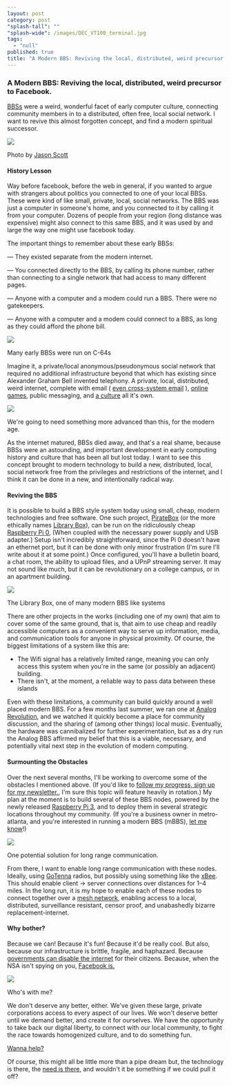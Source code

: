 ```yaml
---
layout: post
category: post
"splash-tall": ""
"splash-wide": /images/DEC_VT100_terminal.jpg
tags: 
  - "null"
published: true
title: "A Modern BBS: Reviving the local, distributed, weird precursor to Facebook."
---
```



### A Modern BBS: Reviving the local, distributed, weird precursor to Facebook.

[BBSs][1] were a weird, wonderful facet of early computer culture, connecting community members in to a distributed, often free, local social network. I want to revive this almost forgotten concept, and find a modern spiritual successor.

![][2]

Photo by [Jason Scott][3]

#### History Lesson

Way before facebook, before the web in general, if you wanted to argue with strangers about politics you connected to one of your local BBSs. These were kind of like small, private, local, social networks. The BBS was just a computer in someone's home, and you connected to it by calling it from your computer. Dozens of people from your region (long distance was expensive) might also connect to this same BBS, and it was used by and large the way one might use facebook today.

The important things to remember about these early BBSs:

— They existed separate from the modern internet.

— You connected directly to the BBS, by calling its phone number, rather than connecting to a single network that had access to many different pages.

— Anyone with a computer and a modem could run a BBS. There were no gatekeepers.

— Anyone with a computer and a modem could connect to a BBS, as long as they could afford the phone bill.

![][4]

Many early BBSs were run on C-64s

Imagine it, a private/local anonymous/pseudonymous social network that required no additional infrastructure beyond that which has existing since Alexander Graham Bell invented telephony. A private, local, distributed, weird internet, complete with email ( [even cross-system email][5] ), [online games][6], public messaging, and [a culture][7] all it's own.

![][8]

We're going to need something more advanced than this, for the modern age.

As the internet matured, BBSs died away, and that's a real shame, because BBSs were an astounding, and important development in early computing history and culture that has been all but lost today. I want to see this concept brought to modern technology to build a new, distributed, local, social network free from the privileges and restrictions of the internet, and I think it can be done in a new, and intentionally radical way.

#### Reviving the BBS

It is possible to build a BBS style system today using small, cheap, modern technologies and free software. One such project, [PirateBox][9] (or the more ethically names [Library Box][10]), can be run on the ridiculously cheap [Raspberry Pi 0][11], (When coupled with the necessary power supply and USB adapter.) Setup isn't incredibly straightforward, since the Pi 0 doesn't have an ethernet port, but it can be done with only minor frustration (I'm sure I'll write about it at some point.) Once configured, you'll have a bulletin board, a chat room, the ability to upload files, and a UPnP streaming server. It may not sound like much, but it can be revolutionary on a college campus, or in an apartment building.

![][12]

The Library Box, one of many modern BBS like systems

There are other projects in the works (including one of my own) that aim to cover some of the same ground, that is, that aim to use cheap and readily accessible computers as a convenient way to serve up information, media, and communication tools for anyone in physical proximity. Of course, the biggest limitations of a system like this are:

* The Wifi signal has a relatively limited range, meaning you can only access this system when you're in the same (or possibly an adjacent) building.
* There isn't, at the moment, a reliable way to pass data between these islands

Even with these limitations, a community can build quickly around a well placed modern BBS. For a few months last summer, we ran one at [Analog Revolution][13], and we watched it quickly become a place for community discussion, and the sharing of (among other things) local music. Eventually, the hardware was cannibalized for further experimentation, but as a dry run the Analog BBS affirmed my belief that this is a viable, necessary, and potentially vital next step in the evolution of modern computing.

#### Surmounting the Obstacles

Over the next several months, I'll be working to overcome some of the obstacles I mentioned above. (If you'd like to [follow my progress, sign up for my newsletter.][14], I'm sure this topic will feature heavily in rotation.) My plan at the moment is to build several of these BBS nodes, powered by the newly released [Raspberry Pi 3][15], and to deploy them in several strategic locations throughout my community. (If you're a business owner in metro-atlanta, and you're interested in running a modern BBS (mBBS), [let me know][16]!)

![][17]

One potential solution for long range communication.

From there, I want to enable long range communication with these nodes. Ideally, using [GoTenna][18] radios, but possibly using something like the [xBee][19]. This should enable client -> server connections over distances for 1–4 miles. In the long run, it is my hope to enable each of these nodes to connect together over a [mesh network][20], enabling access to a local, distributed, surveillance resistant, censor proof, and unabashedly bizarre replacement-internet.

#### Why bother?

Because we can! Because it's fun! Because it'd be really cool. But also, because our infrastructure is brittle, fragile, and haphazard. Because [governments can disable the internet][21] for their citizens. Because, when the NSA isn't spying on you, [Facebook is.][22]

![][23]

Who's with me?

We don't deserve any better, either. We've given these large, private corporations access to every aspect of our lives. We won't deserve better until we demand better, and create it for ourselves. We have the opportunity to take back our digital liberty, to connect with our local community, to fight the race towards homogenized culture, and to do something fun.

[Wanna help?][16]

Of course, this might all be little more than a pipe dream but, the technology is there, the [need is there][24], and wouldn't it be something if we could pull it off?

[1]: https://en.wikipedia.org/wiki/Bulletin_board_system
[2]: https://d262ilb51hltx0.cloudfront.net/max/800/0*EbptUQmjV24JW-_N.jpg
[3]: https://www.flickr.com/people/54568729@N00
[4]: https://d262ilb51hltx0.cloudfront.net/max/800/1*3gNJEq62qKM2RszIRIFfUg.png
[5]: https://en.wikipedia.org/wiki/FidoNet
[6]: https://en.wikipedia.org/wiki/BBS_door
[7]: https://www.youtube.com/watch?v=JnSz-Hb9LQY
[8]: https://d262ilb51hltx0.cloudfront.net/max/800/1*5fzHMD7KmWukT3aK5rDrJA.jpeg
[9]: https://piratebox.cc/
[10]: http://librarybox.us/
[11]: https://www.raspberrypi.org/blog/raspberry-pi-zero/
[12]: https://d262ilb51hltx0.cloudfront.net/max/800/1*bTcVfIPGcx45Yu2DoRW5Uw.jpeg
[13]: http://analogrevolution.com
[14]: http://tinyletter.com/ajroach42
[15]: https://www.raspberrypi.org/blog/raspberry-pi-3-on-sale/
[16]: https://ajroach42.typeform.com/to/tNxpkS
[17]: https://d262ilb51hltx0.cloudfront.net/max/800/1*Iuikav1W5ma-4oM_d81j3A.jpeg
[18]: http://www.gotenna.com/
[19]: https://www.sparkfun.com/products/9099
[20]: https://en.wikipedia.org/wiki/Mesh_networking
[21]: http://www.wsj.com/articles/SB10001424052748703956604576110453371369740
[22]: http://www.businessinsider.com/this-is-how-facebook-is-tracking-your-internet-activity-2012-9
[23]: https://d262ilb51hltx0.cloudfront.net/max/800/1*i5Ekawy3LGYLsT2Hr1NIvQ.jpeg
[24]: https://www.eff.org/nsa-spying